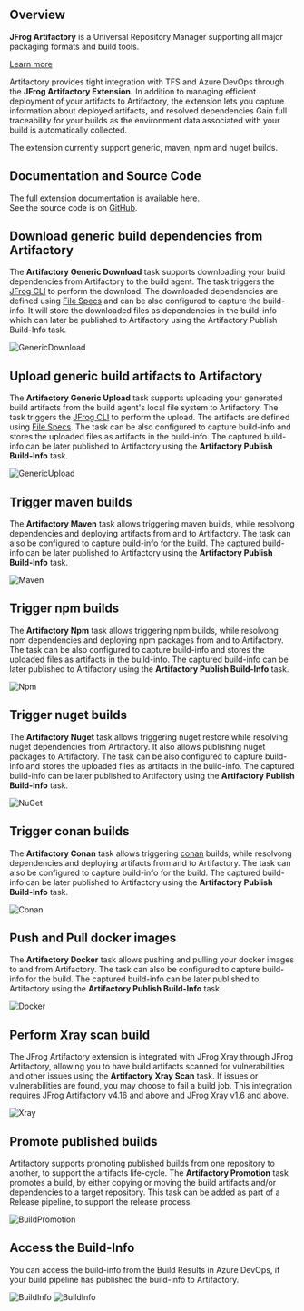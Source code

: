 ## Overview
**JFrog Artifactory** is a Universal Repository Manager supporting all major packaging formats and build tools.

[Learn more](https://jfrog.com/artifactory/)

Artifactory provides tight integration with TFS and Azure DevOps through the **JFrog Artifactory Extension.** 
In addition to managing efficient deployment of your artifacts to Artifactory, 
the extension lets you capture information about deployed artifacts, 
and resolved dependencies Gain full traceability for your builds as the environment data associated with your build is automatically collected.

The extension currently support generic, maven, npm and nuget builds. 

## Documentation and Source Code
The full extension documentation is available [here](https://www.jfrog.com/confluence/display/RTF/Azure+DevOps+and+TFS+Artifactory+Extension).
<br>
See the source code is on [GitHub](https://github.com/jfrog/artifactory-vsts-extension).

## Download generic build dependencies from Artifactory
The **Artifactory Generic Download** task supports downloading your build dependencies from Artifactory to the build agent. 
The task triggers the [JFrog CLI](https://www.jfrog.com/confluence/display/CLI/JFrog+CLI) to perform the download. The downloaded dependencies are defined using [File Specs](https://www.jfrog.com/confluence/display/CLI/CLI+for+JFrog+Artifactory#CLIforJFrogArtifactory-UsingFileSpecs) 
and can be also configured to capture the build-info. 
It will store the downloaded files as dependencies in the build-info which can later be published to Artifactory using the Artifactory Publish Build-Info task.

![GenericDownload](images/marketplace/generic-download.png)

## Upload generic build artifacts to Artifactory
The **Artifactory Generic Upload** task supports uploading your generated build artifacts from the build agent's local file system to Artifactory. 
The task triggers the [JFrog CLI](https://www.jfrog.com/confluence/display/CLI/JFrog+CLI) to perform the upload. 
The artifacts are defined using [File Specs](https://www.jfrog.com/confluence/display/CLI/CLI+for+JFrog+Artifactory#CLIforJFrogArtifactory-UsingFileSpecs). 
The task can be also configured to capture build-info and stores the uploaded files as artifacts in the build-info. The captured build-info can be later published to Artifactory using the **Artifactory Publish Build-Info** task.

![GenericUpload](images/marketplace/generic-upload.png)

## Trigger maven builds
The **Artifactory Maven** task allows triggering maven builds, while resolvong dependencies and deploying artifacts from and to Artifactory. 
The task can also be configured to capture build-info for the build. The captured build-info can be later published to Artifactory using the **Artifactory Publish Build-Info** task.

![Maven](images/marketplace/maven.png)

## Trigger npm builds
The **Artifactory Npm** task allows triggering npm builds, while resolvong npm dependencies and deploying npm packages from and to Artifactory. 
The task can be also configured to capture build-info and stores the uploaded files as artifacts in the build-info. The captured build-info can be later published to Artifactory using the **Artifactory Publish Build-Info** task.

![Npm](images/marketplace/npm.png)

## Trigger nuget builds
The **Artifactory Nuget** task allows triggering nuget restore while resolving nuget dependencies from Artifactory. 
It also allows publishing nuget packages to Artifactory.
The task can be also configured to capture build-info and stores the uploaded files as artifacts in the build-info. The captured build-info can be later published to Artifactory using the **Artifactory Publish Build-Info** task.

![NuGet](images/marketplace/nuget.png)

## Trigger conan builds
The **Artifactory Conan** task allows triggering [conan](https://conan.io/) builds, while resolvong dependencies and deploying artifacts from and to Artifactory. 
The task can also be configured to capture build-info for the build. The captured build-info can be later published to Artifactory using the **Artifactory Publish Build-Info** task.

![Conan](images/marketplace/conan.png)

## Push and Pull docker images
The **Artifactory Docker** task allows pushing and pulling your docker images to and from Artifactory.
The task can also be configured to capture build-info for the build. The captured build-info can be later published to Artifactory using the **Artifactory Publish Build-Info** task.

![Docker](images/marketplace/docker.png)

## Perform Xray scan build
The JFrog Artifactory extension is integrated with JFrog Xray through JFrog Artifactory, allowing you to have build artifacts scanned for vulnerabilities and other issues using the **Artifactory Xray Scan** task.
If issues or vulnerabilities are found, you may choose to fail a build job. This integration requires JFrog Artifactory v4.16 and above and JFrog Xray v1.6 and above.

![Xray](images/marketplace/xray.png)

## Promote published builds 
Artifactory supports promoting published builds from one repository to another, 
to support the artifacts life-cycle. 
The **Artifactory Promotion** task promotes a build, by either copying or moving the build artifacts and/or dependencies to a target repository. 
This task can be added as part of a Release pipeline, to support the release process.

![BuildPromotion](images/marketplace/build-promotion.png)

## Access the Build-Info
You can access the build-info from the Build Results in Azure DevOps, if your build pipeline has published the build-info to Artifactory.

![BuildInfo](images/marketplace/build-info.png)
![BuildInfo](images/marketplace/build-info-in-artifactory.png)
